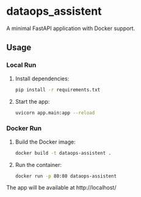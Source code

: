 # dataops_assistent

A minimal FastAPI application with Docker support.

## Usage

### Local Run

1. Install dependencies:
   ```bash
   pip install -r requirements.txt
   ```
2. Start the app:
   ```bash
   uvicorn app.main:app --reload
   ```

### Docker Run

1. Build the Docker image:
   ```bash
   docker build -t dataops-assistent .
   ```
2. Run the container:
   ```bash
   docker run -p 80:80 dataops-assistent
   ```

The app will be available at http://localhost/

